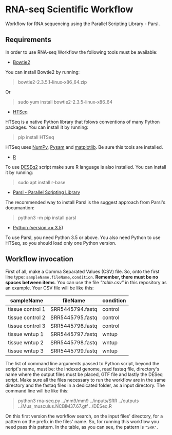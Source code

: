 # RNA-seq Scientific Workflow
Workflow for RNA sequencing using the Parallel Scripting Library - Parsl.

## Requirements

In order to use RNA-seq Workflow the following tools must be available:

- [Bowtie2](http://bowtie-bio.sourceforge.net/bowtie2/index.shtml)

You can install Bowtie2 by running:

> bowtie2-2.3.5.1-linux-x86_64.zip

Or

> sudo yum install bowtie2-2.3.5-linux-x86_64

- [HTSeq](https://htseq.readthedocs.io/en/master/)

HTSeq is a native Python library that folows conventions of many Python packages. You can install it by running:

> pip install HTSeq

HTSeq uses [NumPy](https://numpy.org/), [Pysam](https://github.com/pysam-developers/pysam) and [matplotlib](https://matplotlib.org/). Be sure this tools are installed.

- [R](https://www.r-project.org/)

To use [DESEq2](https://bioconductor.org/packages/release/bioc/html/DESeq2.html) script make sure R language is also installed. You can install it by running:


> sudo apt install r-base

- [Parsl - Parallel Scripting Library](https://parsl.readthedocs.io/en/stable/index.html)

The recommended way to install Parsl is the suggest approach from Parsl's documantion:


> python3 -m pip install parsl

- [Python (version >= 3.5)](https://www.python.org/)

To use Parsl, you need Python 3.5 or above. You also need Python to use HTSeq, so you should load only one Python version.

## Workflow invocation

First of all, make a Comma Separated Values (CSV) file. So, onto the first line type: ``sampleName,fileName,condition``. **Remember, there must be no spaces between items**. You can use the file *"table.csv"* in this repository as an example. Your CSV file will be like this:

   |    sampleName    |     fileName     |condition|
   |------------------|------------------|---------|
   | tissue control 1 | SRR5445794.fastq | control |
   | tissue control 2 | SRR5445795.fastq | control |
   | tissue control 3 | SRR5445796.fastq | control |
   | tissue wntup 1   | SRR5445797.fastq | wntup   |
   | tissue wntup 2   | SRR5445798.fastq | wntup   |
   | tissue wntup 3   | SRR5445799.fastq | wntup   |

The list of command line arguments passed to Python script, beyond the script's name, must be: the indexed genome, read fastaq file, directory's name where the output files must be placed,  GTF file and lastly the DESeq script. Make sure all the files necessary to run the workflow are in the same directory and the fastaq files in a dedicated folder, as a input directory. The command line will be like this:

> python3 rna-seq.py ../mm9/mm9 ../inputs/SRR ../outputs ../Mus_musculus.NCBIM37.67.gtf ../DESeq.R

On this first version the workflow search, on the input files' directory, for a pattern on the prefix in the files' name. So, for running this workflow you need pass this pattern. In the table, as you can see, the pattern is ``"SRR"``.
